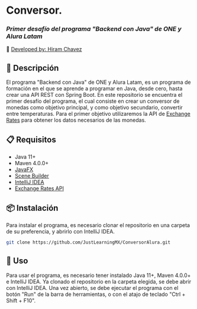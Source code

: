 # Conversor.

### _Primer desafío del programa "Backend con Java" de ONE y Alura Latam_
🔗 [Developed by: Hiram Chavez](https://justlearningmx.github.io/portfolio/)

## 📝 Descripción
El programa "Backend con Java" de ONE y Alura Latam, es un programa de formación 
en el que se aprende a programar en Java, desde cero, hasta crear una API REST 
con Spring Boot. En este repositorio se encuentra el primer desafío del programa, 
el cual consiste en crear un conversor de monedas como objetivo principal, y 
como objetivo secundario, convertir entre temperaturas. Para el primer objetivo 
utilizaremos la API de [Exchange Rates](https://exchangeratesapi.io/) para obtener 
los datos necesarios de las monedas.

## 📋 Requisitos
- Java 11+
- Maven 4.0.0+
- [JavaFX](https://openjfx.io/)
- [Scene Builder](https://gluonhq.com/products/scene-builder/)
- [IntelliJ IDEA](https://www.jetbrains.com/es-es/idea/)
- [Exchange Rates API](https://exchangeratesapi.io/)

## 📦 Instalación
Para instalar el programa, es necesario clonar el repositorio en una carpeta de
su preferencia, y abrirlo con IntelliJ IDEA. 
```sh
git clone https://github.com/JustLearningMX/ConversorAlura.git
```

## 📖 Uso
Para usar el programa, es necesario tener instalado Java 11+, Maven 4.0.0+ e IntelliJ IDEA. 
Ya clonado el repositorio en la carpeta elegida, se debe abrir con IntelliJ IDEA. Una vez 
abierto, se debe ejecutar el programa con el botón "Run" de la barra de herramientas, o con 
el atajo de teclado "Ctrl + Shift + F10".

